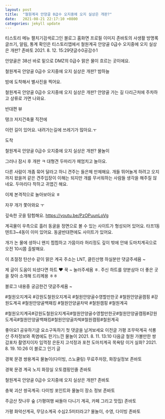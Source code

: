 ```yaml
---
layout: post
title:  "철원계곡 안양골 0급수 오지중에 오지 실상은 개판?"
date:   2021-08-21 22:17:10 +0800
categories: jekyll update
---
```

티스토리 메뉴 펼치기검색로그인
블로그 홈화면
프로필 이미지
존바토의 사생활
방명록
글쓰기, 알림, 통계 확인은 티스토리앱에서
철원계곡 안양골 0급수 오지중에 오지 실상은 개판?
존바토
2021. 8. 12. 15:29댓글수0공감수1




안양골은 38선 바로 밑으로
DMZ의 0급수 맑은 물이 흐르는 곳이에요.







철원계곡 안양골 0급수 오지중에 오지 실상은 개판?
밤하늘


밤에 도착해서 별사진을 찍어요.











철원계곡 안양골 0급수 오지중에 오지 실상은 개판?
안양골 가는 길
다리근처에 주차하고 상류로 가면 나와요.






반대편 뷰







탱크 저지건축물 직전에






이런 길이 있어요.
내려가는길에 쓰레기가 많아요.ㅜ






도착








  철원계곡 안양골 0급수 오지중에 오지 실상은 개판?
물놀이  

그러나 잠시 후 개판 ㅋ
대형견 두마리가 헤엄치고 놀아요.


다른 사람이 개좀 묶어 달라고 하니 견주는 들은체 만체해요.
개들 뛰어놀게 하려고 오지까지 왔을꺼 같은 견주입장이 이해는 되지만 개를 무서워하는 사람들 생각을 해주질 않네요.
두마리다 착하고 귀엽긴 해요.




이제 본격적으로 놀아보아요 ㅎ






자꾸 개가 쫓아와요 ㅜ






깊숙한 곳을 탐험해요.
https://youtu.be/PzOPuunLoVg



계곡물이 우측으로 흘러 동굴을 정면으로 볼 수 있는 사이트가 형성되어 있어요.
타프1동 텐트3~4동이 이미 있어요.
동굴반대편에도 사이트가 있어요.





개가 논 물에 셩하니 왠지 찝찝하고 가뭄이라 허리정도 깊이 밖에 안돼 도마치계곡으로 오전 10시쯤 출발해요.




이 초절정 탄산수 같이 맑은 계곡 주소는 LNT, 클린산행 하실분만 댓글주세욤 ~



제 글이 도움이 되셨다면 하트 ❤ 꾹 ~ 눌러주세욤 ㅎ.
주신 하트를 양분삼아 더 좋은 곳을 찾아 소개해 드리께용 ㅎㅎ



블로그 내용중 궁금한건 댓글주세욤 ~



#철원오지계곡
#강원도철원오지계곡
#철원안양골수영할만한곳
#철원안양골캠핑
#강원도계곡
#철원안양골백패킹
#철원안양골차박
#철원캠핑
#철원계곡

#철원오지계곡#강원도철원오지계곡#철원안양골수영할만한곳#철원안양골캠핑#강원도계곡#철원안양골백패킹#철원안양골차박#철원캠핑#철원계곡

좋아요1
공유하기글 요소구독하기
첫 댓글을 남겨보세요
이전글
가평 조무락계곡 석룡산 주차정보와 폭염에도 한기느낀 물놀이
2021. 8. 11. 13:10
다음글
철원 가볼만한 쌍갑포차 촬영지이자 임꺽정 은둔지 고석정과 포천 도마치계곡 목욕탕 이거 실화?
2021. 8. 19. 10:26
이 블로그 인기 글

경북 문경 쌍용계곡 물놀이(다이빙, 스노쿨링) 무료주차장, 화장실정보
존바토

경북 문경 계곡 노지 화장실 오토캠핑인줄
존바토

철원계곡 안양골 0급수 오지중에 오지 실상은 개판?
존바토

충북 괴산 쌍곡계곡: 다이빙 포인트와 물놀이 장소 정보
존바토

주금산 잣나무 숲 (가평여행 싸돌아 다니기 계곡, 카페 그리고 맛집)
존바토

가평 화악산계곡, 무당소계곡 수심2.5미터라고? 물놀이, 수영, 다이빙
존바토